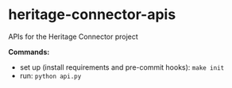 # heritage-connector-apis
APIs for the Heritage Connector project

**Commands:**

* set up (install requirements and pre-commit hooks): `make init`
* run: `python api.py`